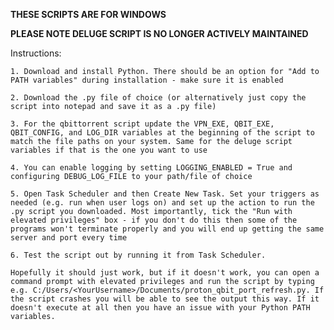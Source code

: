 **THESE SCRIPTS ARE FOR WINDOWS**

**PLEASE NOTE DELUGE SCRIPT IS NO LONGER ACTIVELY MAINTAINED**

Instructions:

    1. Download and install Python. There should be an option for "Add to PATH variables" during installation - make sure it is enabled

    2. Download the .py file of choice (or alternatively just copy the script into notepad and save it as a .py file)

    3. For the qbittorrent script update the VPN_EXE, QBIT_EXE, QBIT_CONFIG, and LOG_DIR variables at the beginning of the script to match the file paths on your system. Same for the deluge script variables if that is the one you want to use

    4. You can enable logging by setting LOGGING_ENABLED = True and configuring DEBUG_LOG_FILE to your path/file of choice

    5. Open Task Scheduler and then Create New Task. Set your triggers as needed (e.g. run when user logs on) and set up the action to run the .py script you downloaded. Most importantly, tick the "Run with elevated privileges" box - if you don't do this then some of the programs won't terminate properly and you will end up getting the same server and port every time

    6. Test the script out by running it from Task Scheduler.

    Hopefully it should just work, but if it doesn't work, you can open a command prompt with elevated privileges and run the script by typing e.g. C:/Users/<YourUsername>/Documents/proton_qbit_port_refresh.py. If the script crashes you will be able to see the output this way. If it doesn't execute at all then you have an issue with your Python PATH variables.
